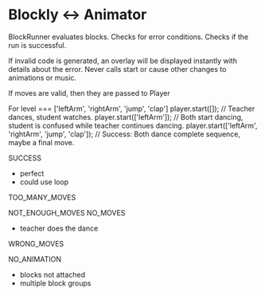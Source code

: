 
Blockly <-> Animator
====================

BlockRunner evaluates blocks. Checks for error conditions. Checks if the run is successful.

If invalid code is generated, an overlay will be displayed instantly with details about the error.
Never calls start or cause other changes to animations or music.

If moves are valid, then they are passed to Player

For level === ['leftArm', 'rightArm', 'jump', 'clap']
player.start([]); // Teacher dances, student watches.
player.start(['leftArm']); // Both start dancing, student is confused while teacher continues dancing. 
player.start(['leftArm', 'rightArm', 'jump', 'clap']); // Success: Both dance complete sequence, maybe a final move.

SUCCESS
- perfect
- could use loop

TOO_MANY_MOVES

NOT_ENOUGH_MOVES
NO_MOVES
- teacher does the dance

WRONG_MOVES

NO_ANIMATION
- blocks not attached
- multiple block groups
